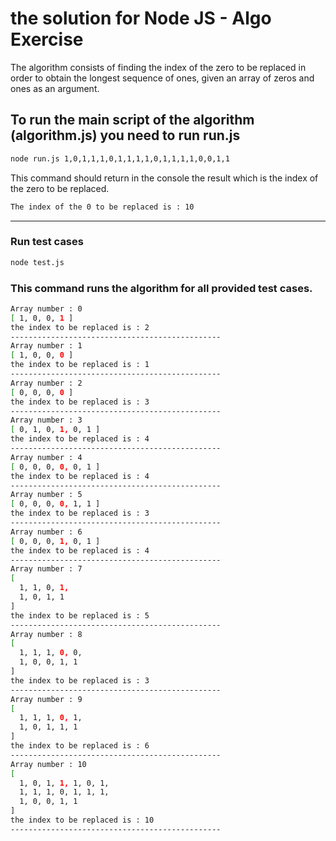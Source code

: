 # the solution for Node JS - Algo Exercise

The algorithm consists of finding the index of the zero to be replaced in order  to obtain the longest sequence of ones, given an array of zeros and ones as an argument.

## To run the main script of the algorithm (algorithm.js) you need to run run.js
```bash
node run.js 1,0,1,1,1,0,1,1,1,1,0,1,1,1,1,0,0,1,1
```
This command should return in the console  the result which is the index of the zero to be replaced.

```bash
The index of the 0 to be replaced is : 10
```
____________________________________________________________________________________________________

### Run test cases
```bash
node test.js 
```

### This command runs the algorithm for all provided test cases.
```bash
Array number : 0
[ 1, 0, 0, 1 ]
the index to be replaced is : 2
-----------------------------------------------
Array number : 1
[ 1, 0, 0, 0 ]
the index to be replaced is : 1
-----------------------------------------------
Array number : 2
[ 0, 0, 0, 0 ]
the index to be replaced is : 3
-----------------------------------------------
Array number : 3
[ 0, 1, 0, 1, 0, 1 ]
the index to be replaced is : 4
-----------------------------------------------
Array number : 4
[ 0, 0, 0, 0, 0, 1 ]
the index to be replaced is : 4
-----------------------------------------------
Array number : 5
[ 0, 0, 0, 0, 1, 1 ]
the index to be replaced is : 3
-----------------------------------------------
Array number : 6
[ 0, 0, 0, 1, 0, 1 ]
the index to be replaced is : 4
-----------------------------------------------
Array number : 7
[
  1, 1, 0, 1,
  1, 0, 1, 1
]
the index to be replaced is : 5
-----------------------------------------------
Array number : 8
[
  1, 1, 1, 0, 0,
  1, 0, 0, 1, 1
]
the index to be replaced is : 3
-----------------------------------------------
Array number : 9
[
  1, 1, 1, 0, 1,
  1, 0, 1, 1, 1
]
the index to be replaced is : 6
-----------------------------------------------
Array number : 10
[
  1, 0, 1, 1, 1, 0, 1,
  1, 1, 1, 0, 1, 1, 1,
  1, 0, 0, 1, 1
]
the index to be replaced is : 10
-----------------------------------------------
```
